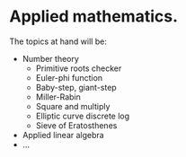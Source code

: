 # Applied mathematics.
The topics at hand will be:
- Number theory
  - Primitive roots checker
  - Euler-phi function
  - Baby-step, giant-step
  - Miller-Rabin
  - Square and multiply
  - Elliptic curve discrete log
  - Sieve of Eratosthenes
- Applied linear algebra
- ...
